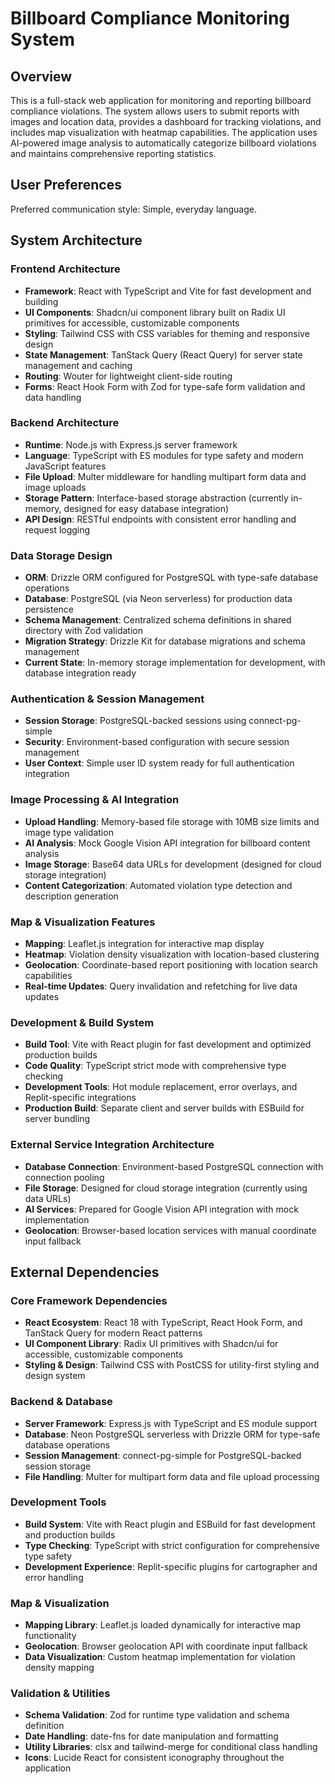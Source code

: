 # Billboard Compliance Monitoring System

## Overview

This is a full-stack web application for monitoring and reporting billboard compliance violations. The system allows users to submit reports with images and location data, provides a dashboard for tracking violations, and includes map visualization with heatmap capabilities. The application uses AI-powered image analysis to automatically categorize billboard violations and maintains comprehensive reporting statistics.

## User Preferences

Preferred communication style: Simple, everyday language.

## System Architecture

### Frontend Architecture
- **Framework**: React with TypeScript and Vite for fast development and building
- **UI Components**: Shadcn/ui component library built on Radix UI primitives for accessible, customizable components
- **Styling**: Tailwind CSS with CSS variables for theming and responsive design
- **State Management**: TanStack Query (React Query) for server state management and caching
- **Routing**: Wouter for lightweight client-side routing
- **Forms**: React Hook Form with Zod for type-safe form validation and data handling

### Backend Architecture  
- **Runtime**: Node.js with Express.js server framework
- **Language**: TypeScript with ES modules for type safety and modern JavaScript features
- **File Upload**: Multer middleware for handling multipart form data and image uploads
- **Storage Pattern**: Interface-based storage abstraction (currently in-memory, designed for easy database integration)
- **API Design**: RESTful endpoints with consistent error handling and request logging

### Data Storage Design
- **ORM**: Drizzle ORM configured for PostgreSQL with type-safe database operations
- **Database**: PostgreSQL (via Neon serverless) for production data persistence
- **Schema Management**: Centralized schema definitions in shared directory with Zod validation
- **Migration Strategy**: Drizzle Kit for database migrations and schema management
- **Current State**: In-memory storage implementation for development, with database integration ready

### Authentication & Session Management
- **Session Storage**: PostgreSQL-backed sessions using connect-pg-simple
- **Security**: Environment-based configuration with secure session management
- **User Context**: Simple user ID system ready for full authentication integration

### Image Processing & AI Integration
- **Upload Handling**: Memory-based file storage with 10MB size limits and image type validation
- **AI Analysis**: Mock Google Vision API integration for billboard content analysis
- **Image Storage**: Base64 data URLs for development (designed for cloud storage integration)
- **Content Categorization**: Automated violation type detection and description generation

### Map & Visualization Features
- **Mapping**: Leaflet.js integration for interactive map display
- **Heatmap**: Violation density visualization with location-based clustering
- **Geolocation**: Coordinate-based report positioning with location search capabilities
- **Real-time Updates**: Query invalidation and refetching for live data updates

### Development & Build System
- **Build Tool**: Vite with React plugin for fast development and optimized production builds
- **Code Quality**: TypeScript strict mode with comprehensive type checking
- **Development Tools**: Hot module replacement, error overlays, and Replit-specific integrations
- **Production Build**: Separate client and server builds with ESBuild for server bundling

### External Service Integration Architecture
- **Database Connection**: Environment-based PostgreSQL connection with connection pooling
- **File Storage**: Designed for cloud storage integration (currently using data URLs)
- **AI Services**: Prepared for Google Vision API integration with mock implementation
- **Geolocation**: Browser-based location services with manual coordinate input fallback

## External Dependencies

### Core Framework Dependencies
- **React Ecosystem**: React 18 with TypeScript, React Hook Form, and TanStack Query for modern React patterns
- **UI Component Library**: Radix UI primitives with Shadcn/ui for accessible, customizable components
- **Styling & Design**: Tailwind CSS with PostCSS for utility-first styling and design system

### Backend & Database
- **Server Framework**: Express.js with TypeScript and ES module support
- **Database**: Neon PostgreSQL serverless with Drizzle ORM for type-safe database operations
- **Session Management**: connect-pg-simple for PostgreSQL-backed session storage
- **File Handling**: Multer for multipart form data and file upload processing

### Development Tools
- **Build System**: Vite with React plugin and ESBuild for fast development and production builds
- **Type Checking**: TypeScript with strict configuration for comprehensive type safety
- **Development Experience**: Replit-specific plugins for cartographer and error handling

### Map & Visualization
- **Mapping Library**: Leaflet.js loaded dynamically for interactive map functionality
- **Geolocation**: Browser geolocation API with coordinate input fallback
- **Data Visualization**: Custom heatmap implementation for violation density mapping

### Validation & Utilities
- **Schema Validation**: Zod for runtime type validation and schema definition
- **Date Handling**: date-fns for date manipulation and formatting
- **Utility Libraries**: clsx and tailwind-merge for conditional class handling
- **Icons**: Lucide React for consistent iconography throughout the application